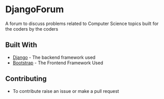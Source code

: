 # DjangoForum
A  forum to discuss problems related to Computer Science topics built for the coders by the coders

## Built With
* [Django](https://www.djangoproject.com/) - The backend framework used
* [Bootstrap](https://getbootstrap.com/) - The Frontend Framework Used

## Contributing
* To contribute raise an issue or make a pull request
